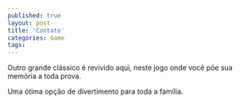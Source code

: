 ```yaml
---
published: true
layout: post
title: 'Contato'
categories: Game
tags: 
---
```

Outro grande clássico é revivido aqui, neste jogo onde você põe sua memória a toda prova.

Uma ótima opção de divertimento para toda a família.

